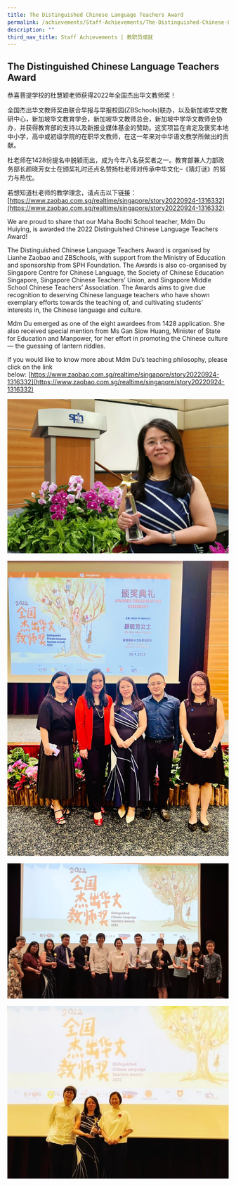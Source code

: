 ```yaml
---
title: The Distinguished Chinese Language Teachers Award
permalink: /achievements/Staff-Achievements/The-Distinguished-Chinese-Language-Teachers-Award/
description: ""
third_nav_title: Staff Achievements | 教职员成就
---
```

## The Distinguished Chinese Language Teachers Award

恭喜菩提学校的杜慧颖老师获得2022年全国杰出华文教师奖！

全国杰出华文教师奖由联合早报与早报校园(ZBSchools)联办，以及新加坡华文教研中心，新加坡华文教育学会，新加坡华文教师总会，新加坡中学华文教师会协办，并获得教育部的支持以及新报业媒体基金的赞助。这奖项旨在肯定及褒奖本地中小学，高中或初级学院的在职华文教师，在这一年来对中华语文教学所做出的贡献。

杜老师在1428份提名中脱颖而出，成为今年八名获奖者之一。教育部兼人力部政务部长颜晓芳女士在颁奖礼时还点名赞扬杜老师对传承中华文化–《猜灯谜》的努力与热忱。

若想知道杜老师的教学理念，请点击以下链接：[https://www.zaobao.com.sg/realtime/singapore/story20220924-1316332](https://www.zaobao.com.sg/realtime/singapore/story20220924-1316332)

We are proud to share that our Maha Bodhi School teacher, Mdm Du Huiying, is awarded the 2022 Distinguished Chinese Language Teachers Award!

The Distinguished Chinese Language Teachers Award is organised by Lianhe Zaobao and ZBSchools, with support from the Ministry of Education and sponsorship from SPH Foundation. The Awards is also co-organised by Singapore Centre for Chinese Language, the Society of Chinese Education Singapore, Singapore Chinese Teachers’ Union, and Singapore Middle School Chinese Teachers’ Association. The Awards aims to give due recognition to deserving Chinese language teachers who have shown exemplary efforts towards the teaching of, and cultivating students’ interests in, the Chinese language and culture.

Mdm Du emerged as one of the eight awardees from 1428 application. She also received special mention from Ms Gan Siow Huang, Minister of State for Education and Manpower, for her effort in promoting the Chinese culture — the guessing of lantern riddles.

If you would like to know more about Mdm Du’s teaching philosophy, please click on the link below: [https://www.zaobao.com.sg/realtime/singapore/story20220924-1316332](https://www.zaobao.com.sg/realtime/singapore/story20220924-1316332)

![](/images/WhatsApp-Image-2022-09-26-at-6%2045%2051-AM.jpeg)

![](/images/Chineselanguageteacheraward.jpeg)

![](/images/Chinese%20Language%20Teacher%20Award2.jpeg)

![](/images/Chinese%20Language%20Teachers%20Award4.jpeg)